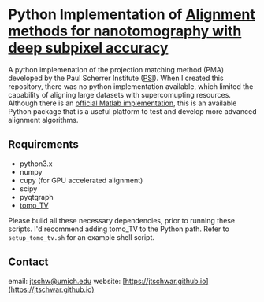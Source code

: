 # Python Implementation of [Alignment methods for nanotomography with deep subpixel accuracy](https://opg.optica.org/oe/fulltext.cfm?uri=oe-27-25-36637)

A python implemenation of the projection matching method (PMA) developed by the Paul Scherrer Institute ([PSI](https://www.psi.ch/en/sls)). When I created this repository, there was no python implementation available, which limited the capability of aligning large datasets with supercomupting resources. Although there is an [official Matlab implementation](https://www.psi.ch/en/sls/csaxs/software), this is an available Python package that is a useful platform to test and develop more advanced alignment algorithms. 

## Requirements
* python3.x
* numpy
* cupy (for GPU accelerated alignment)
* scipy
* pyqtgraph
* [tomo_TV](https://github.com/jtschwar/tomo_TV)

Please build all these necessary dependencies, prior to running these scripts. I'd recommend adding tomo_TV to the Python path. Refer to `setup_tomo_tv.sh` for an example shell script. 

## Contact

email: [jtschw@umich.edu](jtschw@umich.edu)
website: [https://jtschwar.github.io](https://jtschwar.github.io)